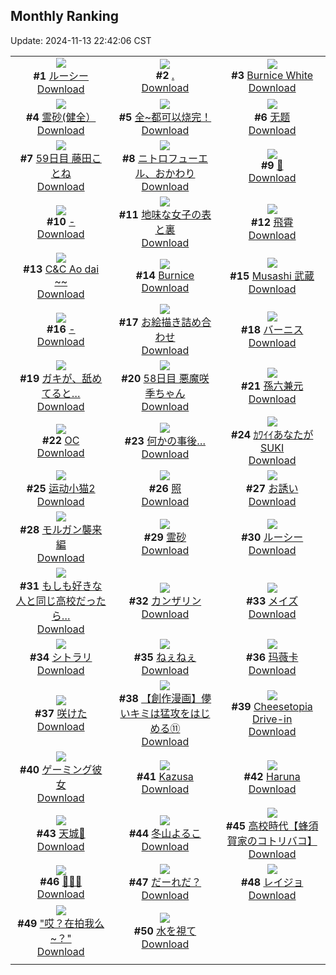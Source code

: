## Monthly Ranking
Update: 2024-11-13 22:42:06 CST

|      |      |      |
| :----: | :----: | :----: |
| ![](https://i.pixiv.re/c/240x480/img-master/img/2024/10/16/00/00/05/123368167_p0_master1200.jpg)<br>**#1** [ルーシー](https://www.pixiv.net/artworks/123368167)<br>[Download](https://i.pixiv.re/img-original/img/2024/10/16/00/00/05/123368167_p0.jpg) | ![](https://i.pixiv.re/c/240x480/img-master/img/2024/10/15/00/00/35/123340378_p0_master1200.jpg)<br>**#2** [.](https://www.pixiv.net/artworks/123340378)<br>[Download](https://i.pixiv.re/img-original/img/2024/10/15/00/00/35/123340378_p0.jpg) | ![](https://i.pixiv.re/c/240x480/img-master/img/2024/10/16/15/54/47/123382507_p0_master1200.jpg)<br>**#3** [Burnice White](https://www.pixiv.net/artworks/123382507)<br>[Download](https://i.pixiv.re/img-original/img/2024/10/16/15/54/47/123382507_p0.jpg) |
| ![](https://i.pixiv.re/c/240x480/img-master/img/2024/10/15/13/34/38/123352815_p0_master1200.jpg)<br>**#4** [霊砂(健全）](https://www.pixiv.net/artworks/123352815)<br>[Download](https://i.pixiv.re/img-original/img/2024/10/15/13/34/38/123352815_p0.jpg) | ![](https://i.pixiv.re/c/240x480/img-master/img/2024/10/16/00/27/08/123369458_p0_master1200.jpg)<br>**#5** [全~都可以烧完！](https://www.pixiv.net/artworks/123369458)<br>[Download](https://i.pixiv.re/img-original/img/2024/10/16/00/27/08/123369458_p0.jpg) | ![](https://i.pixiv.re/c/240x480/img-master/img/2024/10/17/01/00/47/123398018_p0_master1200.jpg)<br>**#6** [无题](https://www.pixiv.net/artworks/123398018)<br>[Download](https://i.pixiv.re/img-original/img/2024/10/17/01/00/47/123398018_p0.png) |
| ![](https://i.pixiv.re/c/240x480/img-master/img/2024/10/16/21/27/54/123390597_p0_master1200.jpg)<br>**#7** [59日目 藤田ことね](https://www.pixiv.net/artworks/123390597)<br>[Download](https://i.pixiv.re/img-original/img/2024/10/16/21/27/54/123390597_p0.png) | ![](https://i.pixiv.re/c/240x480/img-master/img/2024/10/16/18/03/16/123385057_p0_master1200.jpg)<br>**#8** [ニトロフューエル、おかわり](https://www.pixiv.net/artworks/123385057)<br>[Download](https://i.pixiv.re/img-original/img/2024/10/16/18/03/16/123385057_p0.png) | ![](https://i.pixiv.re/c/240x480/img-master/img/2024/10/18/13/46/24/123441017_p0_master1200.jpg)<br>**#9** [👀](https://www.pixiv.net/artworks/123441017)<br>[Download](https://i.pixiv.re/img-original/img/2024/10/18/13/46/24/123441017_p0.jpg) |
| ![](https://i.pixiv.re/c/240x480/img-master/img/2024/10/14/00/09/26/123307640_p0_master1200.jpg)<br>**#10** [-](https://www.pixiv.net/artworks/123307640)<br>[Download](https://i.pixiv.re/img-original/img/2024/10/14/00/09/26/123307640_p0.png) | ![](https://i.pixiv.re/c/240x480/img-master/img/2024/10/16/16/52/45/123383410_p0_master1200.jpg)<br>**#11** [地味な女子の表と裏](https://www.pixiv.net/artworks/123383410)<br>[Download](https://i.pixiv.re/img-original/img/2024/10/16/16/52/45/123383410_p0.png) | ![](https://i.pixiv.re/c/240x480/img-master/img/2024/10/15/18/00/08/123357159_p0_master1200.jpg)<br>**#12** [飛霄](https://www.pixiv.net/artworks/123357159)<br>[Download](https://i.pixiv.re/img-original/img/2024/10/15/18/00/08/123357159_p0.jpg) |
| ![](https://i.pixiv.re/c/240x480/img-master/img/2024/10/15/20/20/18/123360950_p0_master1200.jpg)<br>**#13** [C&C Ao dai ~~](https://www.pixiv.net/artworks/123360950)<br>[Download](https://i.pixiv.re/img-original/img/2024/10/15/20/20/18/123360950_p0.jpg) | ![](https://i.pixiv.re/c/240x480/img-master/img/2024/10/17/07/15/25/123403029_p0_master1200.jpg)<br>**#14** [Burnice](https://www.pixiv.net/artworks/123403029)<br>[Download](https://i.pixiv.re/img-original/img/2024/10/17/07/15/25/123403029_p0.jpg) | ![](https://i.pixiv.re/c/240x480/img-master/img/2024/10/15/21/39/04/123363432_p0_master1200.jpg)<br>**#15** [Musashi 武蔵](https://www.pixiv.net/artworks/123363432)<br>[Download](https://i.pixiv.re/img-original/img/2024/10/15/21/39/04/123363432_p0.jpg) |
| ![](https://i.pixiv.re/c/240x480/img-master/img/2024/10/15/00/00/29/123340354_p0_master1200.jpg)<br>**#16** [-](https://www.pixiv.net/artworks/123340354)<br>[Download](https://i.pixiv.re/img-original/img/2024/10/15/00/00/29/123340354_p0.jpg) | ![](https://i.pixiv.re/c/240x480/img-master/img/2024/10/16/17/44/53/123384476_p0_master1200.jpg)<br>**#17** [お絵描き詰め合わせ](https://www.pixiv.net/artworks/123384476)<br>[Download](https://i.pixiv.re/img-original/img/2024/10/16/17/44/53/123384476_p0.jpg) | ![](https://i.pixiv.re/c/240x480/img-master/img/2024/10/17/00/00/19/123395906_p0_master1200.jpg)<br>**#18** [バーニス](https://www.pixiv.net/artworks/123395906)<br>[Download](https://i.pixiv.re/img-original/img/2024/10/17/00/00/19/123395906_p0.jpg) |
| ![](https://i.pixiv.re/c/240x480/img-master/img/2024/10/15/00/03/13/123340690_p0_master1200.jpg)<br>**#19** [ガキが、舐めてると…](https://www.pixiv.net/artworks/123340690)<br>[Download](https://i.pixiv.re/img-original/img/2024/10/15/00/03/13/123340690_p0.jpg) | ![](https://i.pixiv.re/c/240x480/img-master/img/2024/10/15/21/03/30/123362383_p0_master1200.jpg)<br>**#20** [58日目 悪魔咲季ちゃん](https://www.pixiv.net/artworks/123362383)<br>[Download](https://i.pixiv.re/img-original/img/2024/10/15/21/03/30/123362383_p0.png) | ![](https://i.pixiv.re/c/240x480/img-master/img/2024/10/17/00/03/46/123396286_p0_master1200.jpg)<br>**#21** [孫六兼元](https://www.pixiv.net/artworks/123396286)<br>[Download](https://i.pixiv.re/img-original/img/2024/10/17/00/03/46/123396286_p0.jpg) |
| ![](https://i.pixiv.re/c/240x480/img-master/img/2024/10/15/18/46/02/123358339_p0_master1200.jpg)<br>**#22** [OC](https://www.pixiv.net/artworks/123358339)<br>[Download](https://i.pixiv.re/img-original/img/2024/10/15/18/46/02/123358339_p0.png) | ![](https://i.pixiv.re/c/240x480/img-master/img/2024/10/14/17/12/02/123326360_p0_master1200.jpg)<br>**#23** [何かの事後…](https://www.pixiv.net/artworks/123326360)<br>[Download](https://i.pixiv.re/img-original/img/2024/10/14/17/12/02/123326360_p0.jpg) | ![](https://i.pixiv.re/c/240x480/img-master/img/2024/10/18/18/14/42/123446458_p0_master1200.jpg)<br>**#24** [ｶﾜｲｲあなたがSUKI](https://www.pixiv.net/artworks/123446458)<br>[Download](https://i.pixiv.re/img-original/img/2024/10/18/18/14/42/123446458_p0.jpg) |
| ![](https://i.pixiv.re/c/240x480/img-master/img/2024/10/15/13/26/53/123352705_p0_master1200.jpg)<br>**#25** [运动小猫2](https://www.pixiv.net/artworks/123352705)<br>[Download](https://i.pixiv.re/img-original/img/2024/10/15/13/26/53/123352705_p0.jpg) | ![](https://i.pixiv.re/c/240x480/img-master/img/2024/10/15/00/00/46/123340427_p0_master1200.jpg)<br>**#26** [照](https://www.pixiv.net/artworks/123340427)<br>[Download](https://i.pixiv.re/img-original/img/2024/10/15/00/00/46/123340427_p0.jpg) | ![](https://i.pixiv.re/c/240x480/img-master/img/2024/10/14/00/00/22/123307013_p0_master1200.jpg)<br>**#27** [お誘い](https://www.pixiv.net/artworks/123307013)<br>[Download](https://i.pixiv.re/img-original/img/2024/10/14/00/00/22/123307013_p0.jpg) |
| ![](https://i.pixiv.re/c/240x480/img-master/img/2024/10/16/09/24/49/123377042_p0_master1200.jpg)<br>**#28** [モルガン襲来編](https://www.pixiv.net/artworks/123377042)<br>[Download](https://i.pixiv.re/img-original/img/2024/10/16/09/24/49/123377042_p0.jpg) | ![](https://i.pixiv.re/c/240x480/img-master/img/2024/10/17/19/30/02/123416654_p0_master1200.jpg)<br>**#29** [霊砂](https://www.pixiv.net/artworks/123416654)<br>[Download](https://i.pixiv.re/img-original/img/2024/10/17/19/30/02/123416654_p0.jpg) | ![](https://i.pixiv.re/c/240x480/img-master/img/2024/10/18/00/00/12/123427166_p0_master1200.jpg)<br>**#30** [ルーシー](https://www.pixiv.net/artworks/123427166)<br>[Download](https://i.pixiv.re/img-original/img/2024/10/18/00/00/12/123427166_p0.jpg) |
| ![](https://i.pixiv.re/c/240x480/img-master/img/2024/10/16/17/00/52/123383625_p0_master1200.jpg)<br>**#31** [もしも好きな人と同じ高校だったら…](https://www.pixiv.net/artworks/123383625)<br>[Download](https://i.pixiv.re/img-original/img/2024/10/16/17/00/52/123383625_p0.jpg) | ![](https://i.pixiv.re/c/240x480/img-master/img/2024/10/14/00/00/27/123307033_p0_master1200.jpg)<br>**#32** [カンザリン](https://www.pixiv.net/artworks/123307033)<br>[Download](https://i.pixiv.re/img-original/img/2024/10/14/00/00/27/123307033_p0.png) | ![](https://i.pixiv.re/c/240x480/img-master/img/2024/10/16/00/16/44/123369112_p0_master1200.jpg)<br>**#33** [メイズ](https://www.pixiv.net/artworks/123369112)<br>[Download](https://i.pixiv.re/img-original/img/2024/10/16/00/16/44/123369112_p0.jpg) |
| ![](https://i.pixiv.re/c/240x480/img-master/img/2024/10/14/01/08/46/123309462_p0_master1200.jpg)<br>**#34** [シトラリ](https://www.pixiv.net/artworks/123309462)<br>[Download](https://i.pixiv.re/img-original/img/2024/10/14/01/08/46/123309462_p0.jpg) | ![](https://i.pixiv.re/c/240x480/img-master/img/2024/10/17/12/00/05/123406328_p0_master1200.jpg)<br>**#35** [ねぇねぇ](https://www.pixiv.net/artworks/123406328)<br>[Download](https://i.pixiv.re/img-original/img/2024/10/17/12/00/05/123406328_p0.jpg) | ![](https://i.pixiv.re/c/240x480/img-master/img/2024/10/16/00/40/14/123369868_p0_master1200.jpg)<br>**#36** [玛薇卡](https://www.pixiv.net/artworks/123369868)<br>[Download](https://i.pixiv.re/img-original/img/2024/10/16/00/40/14/123369868_p0.jpg) |
| ![](https://i.pixiv.re/c/240x480/img-master/img/2024/10/14/00/00/37/123307077_p0_master1200.jpg)<br>**#37** [咲けた](https://www.pixiv.net/artworks/123307077)<br>[Download](https://i.pixiv.re/img-original/img/2024/10/14/00/00/37/123307077_p0.jpg) | ![](https://i.pixiv.re/c/240x480/img-master/img/2024/10/15/00/03/27/123340700_p0_master1200.jpg)<br>**#38** [【創作漫画】儚いキミは猛攻をはじめる⑪](https://www.pixiv.net/artworks/123340700)<br>[Download](https://i.pixiv.re/img-original/img/2024/10/15/00/03/27/123340700_p0.jpg) | ![](https://i.pixiv.re/c/240x480/img-master/img/2024/10/16/00/22/51/123369305_p0_master1200.jpg)<br>**#39** [Cheesetopia Drive-in](https://www.pixiv.net/artworks/123369305)<br>[Download](https://i.pixiv.re/img-original/img/2024/10/16/00/22/51/123369305_p0.png) |
| ![](https://i.pixiv.re/c/240x480/img-master/img/2024/10/16/16/56/20/123383478_p0_master1200.jpg)<br>**#40** [ゲーミング彼女](https://www.pixiv.net/artworks/123383478)<br>[Download](https://i.pixiv.re/img-original/img/2024/10/16/16/56/20/123383478_p0.jpg) | ![](https://i.pixiv.re/c/240x480/img-master/img/2024/10/17/19/33/30/123416780_p0_master1200.jpg)<br>**#41** [Kazusa](https://www.pixiv.net/artworks/123416780)<br>[Download](https://i.pixiv.re/img-original/img/2024/10/17/19/33/30/123416780_p0.jpg) | ![](https://i.pixiv.re/c/240x480/img-master/img/2024/10/14/19/32/54/123330555_p0_master1200.jpg)<br>**#42** [Haruna](https://www.pixiv.net/artworks/123330555)<br>[Download](https://i.pixiv.re/img-original/img/2024/10/14/19/32/54/123330555_p0.jpg) |
| ![](https://i.pixiv.re/c/240x480/img-master/img/2024/10/14/11/41/23/123319099_p0_master1200.jpg)<br>**#43** [天城🍁](https://www.pixiv.net/artworks/123319099)<br>[Download](https://i.pixiv.re/img-original/img/2024/10/14/11/41/23/123319099_p0.jpg) | ![](https://i.pixiv.re/c/240x480/img-master/img/2024/10/14/17/00/04/123325996_p0_master1200.jpg)<br>**#44** [冬山よるこ](https://www.pixiv.net/artworks/123325996)<br>[Download](https://i.pixiv.re/img-original/img/2024/10/14/17/00/04/123325996_p0.png) | ![](https://i.pixiv.re/c/240x480/img-master/img/2024/10/17/17/09/32/123412300_p0_master1200.jpg)<br>**#45** [高校時代【蜂須賀家のコトリバコ】](https://www.pixiv.net/artworks/123412300)<br>[Download](https://i.pixiv.re/img-original/img/2024/10/17/17/09/32/123412300_p0.jpg) |
| ![](https://i.pixiv.re/c/240x480/img-master/img/2024/10/15/18/28/49/123357900_p0_master1200.jpg)<br>**#46** [🖤🤍🖤](https://www.pixiv.net/artworks/123357900)<br>[Download](https://i.pixiv.re/img-original/img/2024/10/15/18/28/49/123357900_p0.jpg) | ![](https://i.pixiv.re/c/240x480/img-master/img/2024/10/16/16/31/23/123382747_p0_master1200.jpg)<br>**#47** [だーれだ？](https://www.pixiv.net/artworks/123382747)<br>[Download](https://i.pixiv.re/img-original/img/2024/10/16/16/31/23/123382747_p0.png) | ![](https://i.pixiv.re/c/240x480/img-master/img/2024/10/14/21/35/21/123334756_p0_master1200.jpg)<br>**#48** [レイジョ](https://www.pixiv.net/artworks/123334756)<br>[Download](https://i.pixiv.re/img-original/img/2024/10/14/21/35/21/123334756_p0.jpg) |
| ![](https://i.pixiv.re/c/240x480/img-master/img/2024/10/15/16/59/09/123308611_p0_master1200.jpg)<br>**#49** ["哎？在拍我么~？"](https://www.pixiv.net/artworks/123308611)<br>[Download](https://i.pixiv.re/img-original/img/2024/10/15/16/59/09/123308611_p0.png) | ![](https://i.pixiv.re/c/240x480/img-master/img/2024/10/17/00/13/24/123396641_p0_master1200.jpg)<br>**#50** [水を視て](https://www.pixiv.net/artworks/123396641)<br>[Download](https://i.pixiv.re/img-original/img/2024/10/17/00/13/24/123396641_p0.jpg) |
|      |
